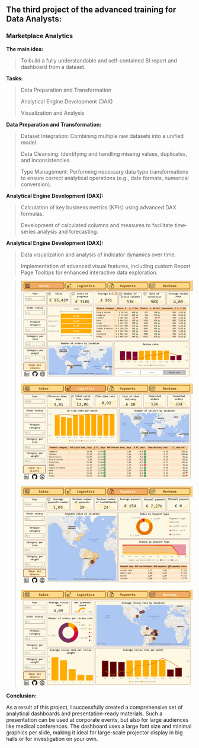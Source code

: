 ## The third project of the advanced training for Data Analysts:
### Marketplace Analytics

**The main idea:**
>To build a fully understandable and self-contained BI report and dashboard from a dataset.

**Tasks:**
>Data Preparation and Transformation
>
>Analytical Engine Development (DAX)
>
>Visualization and Analysis

**Data Preparation and Transformation:**
>Dataset Integration: Combining multiple raw datasets into a unified model.
>
>Data Cleansing: Identifying and handling missing values, duplicates, and inconsistencies.
>
>Type Management: Performing necessary data type transformations to ensure correct analytical operations (e.g., date formats, numerical conversion).

**Analytical Engine Development (DAX):**
>Calculation of key business metrics (KPIs) using advanced DAX formulas.
>
>Development of calculated columns and measures to facilitate time-series analysis and forecasting.

**Analytical Engine Development (DAX):**
>Data visualization and analysis of indicator dynamics over time.
>
>Implementation of advanced visual features, including custom Report Page Tooltips for enhanced interactive data exploration.

>![Analysis of sales](dashboards/Sales.png)
>
>![Analysis of logistics](dashboards/Logistics.png)
>
>![Analysis of payments](dashboards/Payments.png)
>
>![Analysis of reviews](dashboards/Reviews.png)

**Conclusion:**

As a result of this project, I successfully created a comprehensive set of analytical dashboards and presentation-ready materials. 
Such a presentation can be used at corporate events, but also for large audiences like medical conferences.
The dashboard uses a large font size and minimal graphics per slide, making it ideal for large-scale projector display in big halls or for investigation on your own.
